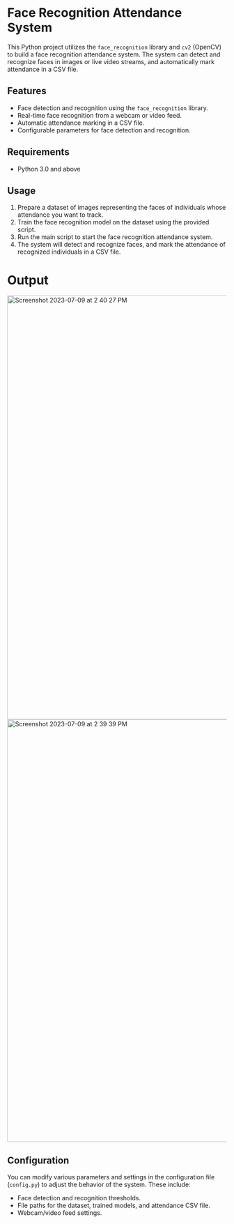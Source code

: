 # Face Recognition Attendance System

This Python project utilizes the `face_recognition` library and `cv2` (OpenCV) to build a face recognition attendance system. The system can detect and recognize faces in images or live video streams, and automatically mark attendance in a CSV file.

## Features

- Face detection and recognition using the `face_recognition` library.
- Real-time face recognition from a webcam or video feed.
- Automatic attendance marking in a CSV file.
- Configurable parameters for face detection and recognition.

## Requirements

- Python 3.0 and above
  
## Usage

1. Prepare a dataset of images representing the faces of individuals whose attendance you want to track.
2. Train the face recognition model on the dataset using the provided script.
3. Run the main script to start the face recognition attendance system.
4. The system will detect and recognize faces, and mark the attendance of recognized individuals in a CSV file.

# Output

<img width="973" alt="Screenshot 2023-07-09 at 2 40 27 PM" src="https://github.com/Hazzerback25/Face-Recognition-Attendance-Project/assets/85587494/8871df2d-f1d5-4f15-8902-f787443808b3">

<img width="970" alt="Screenshot 2023-07-09 at 2 39 39 PM" src="https://github.com/Hazzerback25/Face-Recognition-Attendance-Project/assets/85587494/23bed59b-9fe8-4bb8-af77-baa592521ac6">


## Configuration

You can modify various parameters and settings in the configuration file (`config.py`) to adjust the behavior of the system. These include:

- Face detection and recognition thresholds.
- File paths for the dataset, trained models, and attendance CSV file.
- Webcam/video feed settings.

